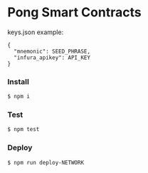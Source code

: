 # Pong Smart Contracts

keys.json example:
```
{
  "mnemonic": SEED_PHRASE,
  "infura_apikey": API_KEY
}
```

### Install
```bash
$ npm i
```

### Test
```bash
$ npm test
```

### Deploy
```bash
$ npm run deploy-NETWORK
```
